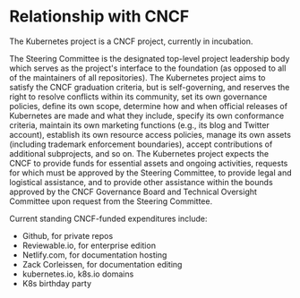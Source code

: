 # Relationship with CNCF

The Kubernetes project is a CNCF project, currently in incubation. 

The Steering Committee is the designated top-level project leadership body which serves 
as the project's interface to the foundation (as opposed to all of the maintainers of all
repositories). The Kubernetes project aims to satisfy the CNCF graduation criteria, but is
self-governing, and reserves the right to resolve conflicts within its community, set its
own governance policies, define its own scope, determine how and when official releases of
Kubernetes are made and what they include, specify its own conformance criteria, maintain 
its own marketing functions (e.g., its blog and Twitter account), establish its own resource 
access policies, manage its own assets (including trademark enforcement boundaries), accept 
contributions of additional subprojects, and so on. The Kubernetes project expects the CNCF
to provide funds for essential assets and ongoing activities, requests for which must be 
approved by the Steering Committee, to provide legal and logistical assistance, and to provide 
other assistance within the bounds approved by the CNCF Governance Board and Technical Oversight
Committee upon request from the Steering Committee.

Current standing CNCF-funded expenditures include:
* Github, for private repos
* Reviewable.io, for enterprise edition
* Netlify.com, for documentation hosting
* Zack Corleissen, for documentation editing
* kubernetes.io, k8s.io domains
* K8s birthday party
